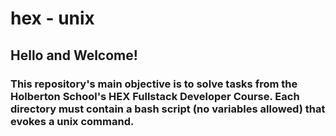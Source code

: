 # hex - unix

## Hello and Welcome!

### This repository's main objective is to solve tasks from the Holberton School's HEX Fullstack Developer Course. Each directory must contain a bash script (no variables allowed) that evokes a unix command.
